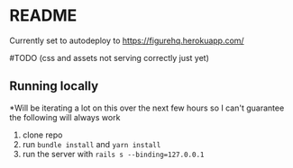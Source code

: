 # README
Currently set to autodeploy to https://figurehq.herokuapp.com/ 

#TODO (css and assets not serving correctly just yet)

## Running locally
*Will be iterating a lot on this over the next few hours so I can't guarantee the following will always work
1. clone repo
2. run `bundle install` and `yarn install`
3. run the server with `rails s --binding=127.0.0.1`
